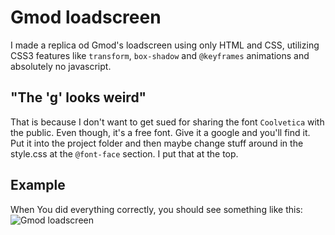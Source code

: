 # Gmod loadscreen

I made a replica od Gmod's loadscreen using only HTML and CSS, utilizing CSS3 features like `transform`, `box-shadow` and `@keyframes` animations and absolutely no javascript.

## "The 'g' looks weird"

That is because I don't want to get sued for sharing the font `Coolvetica` with the public. Even though, it's a free font. Give it a google and you'll find it. Put it into the project folder and then maybe change stuff around in the style.css at the `@font-face` section. I put that at the top.

## Example

When You did everything correctly, you should see something like this:
![Gmod loadscreen](https://raw.github.com/thekonz/gmod/master/example.png)